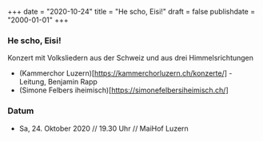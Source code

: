﻿+++
date = "2020-10-24"
title = "He scho, Eisi!"
draft = false
publishdate = "2000-01-01"
+++

### He scho, Eisi!
Konzert mit Volksliedern aus der Schweiz und aus drei Himmelsrichtungen

* (Kammerchor Luzern)[https://kammerchorluzern.ch/konzerte/] - Leitung, Benjamin Rapp
* (Simone Felbers iheimisch)[https://simonefelbersiheimisch.ch/]


### Datum

* Sa, 24. Oktober 2020 // 19.30 Uhr // MaiHof Luzern